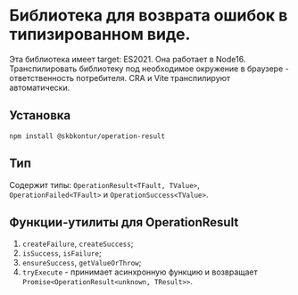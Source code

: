 # Библиотека для возврата ошибок в типизированном виде.

Эта библиотека имеет target: ES2021. Она работает в Node16. Транспилировать библиотеку под необходимое окружение в браузере - ответственность потребителя. CRA и Vite транспилируют автоматически.

## Установка
`npm install @skbkontur/operation-result`

## Тип

Содержит типы: `OperationResult<TFault, TValue>`, `OperationFailed<TFault>` и `OperationSuccess<TValue>`.

## Функции-утилиты для OperationResult

1. `createFailure`, `createSuccess`;
2. `isSuccess`, `isFailure`;
3. `ensureSuccess`, `getValueOrThrow`;
4. `tryExecute` - принимает асинхронную функцию и возвращает `Promise<OperationResult<unknown, TResult>>`.
